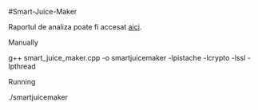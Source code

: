 #Smart-Juice-Maker

Raportul de analiza poate fi accesat [aici](https://drive.google.com/file/d/1E63-G4GlCUnH10iFmfEvAfgfBoLkKwqw/view?usp=sharing).

Manually

g++ smart_juice_maker.cpp -o smartjuicemaker -lpistache -lcrypto -lssl -lpthread

Running

./smartjuicemaker
